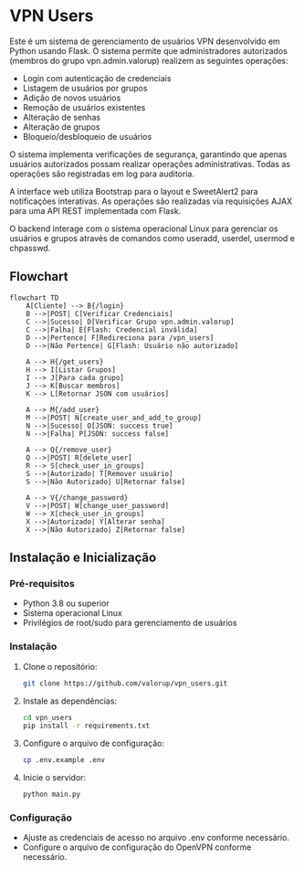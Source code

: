 # VPN Users

Este é um sistema de gerenciamento de usuários VPN desenvolvido em Python usando Flask. O sistema permite que administradores autorizados (membros do grupo vpn.admin.valorup) realizem as seguintes operações:

- Login com autenticação de credenciais
- Listagem de usuários por grupos
- Adição de novos usuários
- Remoção de usuários existentes 
- Alteração de senhas
- Alteração de grupos
- Bloqueio/desbloqueio de usuários

O sistema implementa verificações de segurança, garantindo que apenas usuários autorizados possam realizar operações administrativas. Todas as operações são registradas em log para auditoria.

A interface web utiliza Bootstrap para o layout e SweetAlert2 para notificações interativas. As operações são realizadas via requisições AJAX para uma API REST implementada com Flask.

O backend interage com o sistema operacional Linux para gerenciar os usuários e grupos através de comandos como useradd, userdel, usermod e chpasswd.


## Flowchart

```mermaid
flowchart TD
    A[Cliente] --> B{/login}
    B -->|POST| C[Verificar Credenciais]
    C -->|Sucesso| D[Verificar Grupo vpn.admin.valorup]
    C -->|Falha| E[Flash: Credencial inválida]
    D -->|Pertence| F[Redireciona para /vpn_users]
    D -->|Não Pertence| G[Flash: Usuário não autorizado]
    
    A --> H{/get_users}
    H --> I[Listar Grupos]
    I --> J[Para cada grupo]
    J --> K[Buscar membros]
    K --> L[Retornar JSON com usuários]
    
    A --> M{/add_user}
    M -->|POST| N[create_user_and_add_to_group]
    N -->|Sucesso| O[JSON: success true]
    N -->|Falha| P[JSON: success false]
    
    A --> Q{/remove_user}
    Q -->|POST| R[delete_user]
    R --> S[check_user_in_groups]
    S -->|Autorizado| T[Remover usuário]
    S -->|Não Autorizado| U[Retornar false]
    
    A --> V{/change_password}
    V -->|POST| W[change_user_password]
    W --> X[check_user_in_groups]
    X -->|Autorizado| Y[Alterar senha]
    X -->|Não Autorizado| Z[Retornar false]
```


## Instalação e Inicialização

### Pré-requisitos

- Python 3.8 ou superior
- Sistema operacional Linux
- Privilégios de root/sudo para gerenciamento de usuários

### Instalação

1. Clone o repositório:
    ```bash 
    git clone https://github.com/valorup/vpn_users.git
    ```
2. Instale as dependências:
    ```bash
    cd vpn_users
    pip install -r requirements.txt
    ```
3. Configure o arquivo de configuração:
    ```bash
    cp .env.example .env
    ```
4. Inicie o servidor:
    ```bash
    python main.py
    ```

### Configuração

- Ajuste as credenciais de acesso no arquivo .env conforme necessário.
- Configure o arquivo de configuração do OpenVPN conforme necessário.
